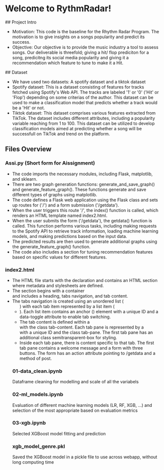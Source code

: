 # Welcome to RythmRadar!

## Project Intro
- Motivation: This code is the baseline for the Rhythm Radar Program. The motivation is to give insights on a songs popularity and predict its success. 
- Objective: Our objective is to provide the music industry a tool to assess songs. Our deliverable is threefold; giving a hit/ flop prediciton for a song, predicitng its social media popularity and giving it a recommendation which feature to tune to make it a Hit.

## Dataset
- We have used two datasets: A spotify dataset and a tiktok dataset
- Spotify dataset: This is a dataset consisting of features for tracks fetched using Spotify's Web API. The tracks are labeled '1' or '0' ('Hit' or 'Flop') depending on some criterias of the author.
	This dataset can be used to make a classification model that predicts whether a track would be a 'Hit' or not.
- Tiktok dataset: This dataset comprises various features extracted from TikTok. The dataset includes different attributes, including a popularity variable reaching from 1 to 100. This dataset can be utilized to develop classification models aimed at predicting whether a song will be successfull on TikTok and trend on the platform. 
	
## Files Overview

### Assi.py (Short form for Aissignment)
- The code imports the necessary modules, including Flask, matplotlib, and sklearn.
- There are two graph generation functions: generate_and_save_graph() and generate_feature_graph(). These functions generate and save different types of graphs using matplotlib.
- The code defines a Flask web application using the Flask class and sets up routes for ('/') and a form submission ('/getdata').
- When the user triggers this route '/', the index() function is called, which renders an HTML template named index2.html.
- When the user submits the form ('/getdata'), the getdata() function is called. This function performs various tasks, including making requests to the Spotify API to retrieve track information, loading machine learning models, and making predictions based on the input data.
- The predicted results are then used to generate additional graphs using the generate_feature_graph() function.
- The code also includes a section for tuning recommendation features based on specific values for different features.
### index2.html
- The HTML file starts with the <!DOCTYPE html> declaration and contains an HTML <head> section where metadata and stylesheets are defined.
- The <body> section begins with a container <div> and includes a heading, tabs navigation, and tab content.
- The tabs navigation is created using an unordered list (<ul>) with each tab item represented by a list item (<li>). Each list item contains an anchor (<a>) element with a unique ID and a data-toggle attribute to enable tab switching.
- The tab content is defined within a <div> with the class tab-content. Each tab pane is represented by a <div> with a unique ID and the class tab-pane. The first tab pane has an additional class semitransparent-box for styling.
- Inside each tab pane, there is content specific to that tab. The first tab pane contains a welcome message and a form with three buttons. The form has an action attribute pointing to /getdata and a method of post.
### 01-data_clean.ipynb
Dataframe cleaning for modelling and scale of all the variabels
### 02-ml_models.ipynb
Evaluation of different machine learning models (LR, RF, XGB, ...) and selection of the most appropriate based on evaluation metrics
### 03-xgb.ipynb
Selected XGBoost model fitting and prediction
### xgb_model_genre.pkl
Saved the XGBoost model in a pickle file to use across webapp, without long computing time
